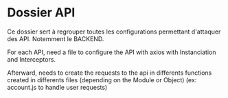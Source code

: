# Dossier API

Ce dossier sert à regrouper toutes les configurations permettant d'attaquer des API.
Notemment le BACKEND.

For each API, need a file to configure the API with axios with Instanciation and Interceptors.

Afterward, needs to create the requests to the api in differents functions created in differents files (depending on the Module or Object) (ex: account.js to handle user requests)
